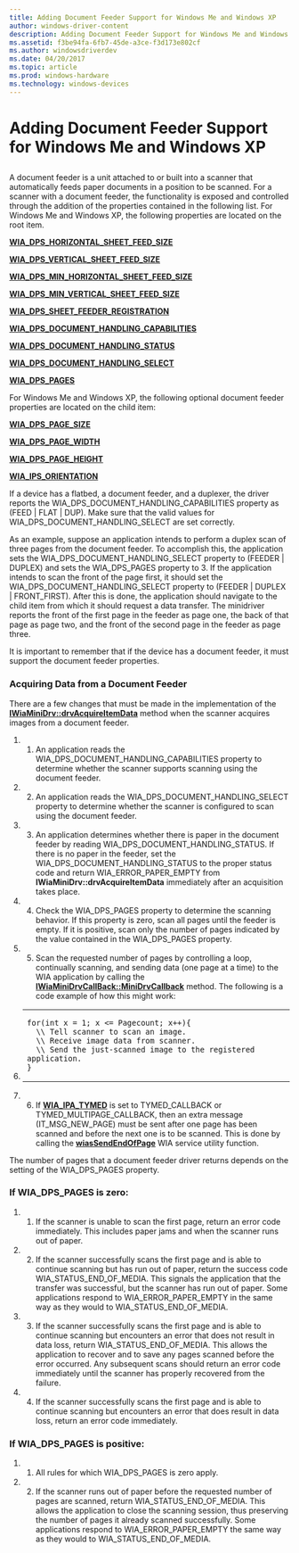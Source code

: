 ```yaml
---
title: Adding Document Feeder Support for Windows Me and Windows XP
author: windows-driver-content
description: Adding Document Feeder Support for Windows Me and Windows XP
ms.assetid: f3be94fa-6fb7-45de-a3ce-f3d173e802cf
ms.author: windowsdriverdev
ms.date: 04/20/2017
ms.topic: article
ms.prod: windows-hardware
ms.technology: windows-devices
---
```


# Adding Document Feeder Support for Windows Me and Windows XP


## <a href="" id="ddk-adding-document-feeder-support-for-windows-me-and-windows-xp-si"></a>


A document feeder is a unit attached to or built into a scanner that automatically feeds paper documents in a position to be scanned. For a scanner with a document feeder, the functionality is exposed and controlled through the addition of the properties contained in the following list. For Windows Me and Windows XP, the following properties are located on the root item.

[**WIA\_DPS\_HORIZONTAL\_SHEET\_FEED\_SIZE**](https://msdn.microsoft.com/library/windows/hardware/ff551401)

[**WIA\_DPS\_VERTICAL\_SHEET\_FEED\_SIZE**](https://msdn.microsoft.com/library/windows/hardware/ff551446)

[**WIA\_DPS\_MIN\_HORIZONTAL\_SHEET\_FEED\_SIZE**](https://msdn.microsoft.com/library/windows/hardware/ff551405)

[**WIA\_DPS\_MIN\_VERTICAL\_SHEET\_FEED\_SIZE**](https://msdn.microsoft.com/library/windows/hardware/ff551407)

[**WIA\_DPS\_SHEET\_FEEDER\_REGISTRATION**](https://msdn.microsoft.com/library/windows/hardware/ff551430)

[**WIA\_DPS\_DOCUMENT\_HANDLING\_CAPABILITIES**](https://msdn.microsoft.com/library/windows/hardware/ff551379)

[**WIA\_DPS\_DOCUMENT\_HANDLING\_STATUS**](https://msdn.microsoft.com/library/windows/hardware/ff551386)

[**WIA\_DPS\_DOCUMENT\_HANDLING\_SELECT**](https://msdn.microsoft.com/library/windows/hardware/ff551384)

[**WIA\_DPS\_PAGES**](https://msdn.microsoft.com/library/windows/hardware/ff551414)

For Windows Me and Windows XP, the following optional document feeder properties are located on the child item:

[**WIA\_DPS\_PAGE\_SIZE**](https://msdn.microsoft.com/library/windows/hardware/ff551417)

[**WIA\_DPS\_PAGE\_WIDTH**](https://msdn.microsoft.com/library/windows/hardware/ff551419)

[**WIA\_DPS\_PAGE\_HEIGHT**](https://msdn.microsoft.com/library/windows/hardware/ff551416)

[**WIA\_IPS\_ORIENTATION**](https://msdn.microsoft.com/library/windows/hardware/ff552625)

If a device has a flatbed, a document feeder, and a duplexer, the driver reports the WIA\_DPS\_DOCUMENT\_HANDLING\_CAPABILITIES property as (FEED | FLAT | DUP). Make sure that the valid values for WIA\_DPS\_DOCUMENT\_HANDLING\_SELECT are set correctly.

As an example, suppose an application intends to perform a duplex scan of three pages from the document feeder. To accomplish this, the application sets the WIA\_DPS\_DOCUMENT\_HANDLING\_SELECT property to (FEEDER | DUPLEX) and sets the WIA\_DPS\_PAGES property to 3. If the application intends to scan the front of the page first, it should set the WIA\_DPS\_DOCUMENT\_HANDLING\_SELECT property to (FEEDER | DUPLEX | FRONT\_FIRST). After this is done, the application should navigate to the child item from which it should request a data transfer. The minidriver reports the front of the first page in the feeder as page one, the back of that page as page two, and the front of the second page in the feeder as page three.

It is important to remember that if the device has a document feeder, it must support the document feeder properties.

### Acquiring Data from a Document Feeder

There are a few changes that must be made in the implementation of the [**IWiaMiniDrv::drvAcquireItemData**](https://msdn.microsoft.com/library/windows/hardware/ff543956) method when the scanner acquires images from a document feeder.

1.  1. An application reads the WIA\_DPS\_DOCUMENT\_HANDLING\_CAPABILITIES property to determine whether the scanner supports scanning using the document feeder.

2.  2. An application reads the WIA\_DPS\_DOCUMENT\_HANDLING\_SELECT property to determine whether the scanner is configured to scan using the document feeder.

3.  3. An application determines whether there is paper in the document feeder by reading WIA\_DPS\_DOCUMENT\_HANDLING\_STATUS. If there is no paper in the feeder, set the WIA\_DPS\_DOCUMENT\_HANDLING\_STATUS to the proper status code and return WIA\_ERROR\_PAPER\_EMPTY from **IWiaMiniDrv::drvAcquireItemData** immediately after an acquisition takes place.

4.  4. Check the WIA\_DPS\_PAGES property to determine the scanning behavior. If this property is zero, scan all pages until the feeder is empty. If it is positive, scan only the number of pages indicated by the value contained in the WIA\_DPS\_PAGES property.

5.  5. Scan the requested number of pages by controlling a loop, continually scanning, and sending data (one page at a time) to the WIA application by calling the [**IWiaMiniDrvCallBack::MiniDrvCallback**](https://msdn.microsoft.com/library/windows/hardware/ff543946) method. The following is a code example of how this might work:

6.  <span codelanguage=""></span>
    <table>
    <colgroup>
    <col width="100%" />
    </colgroup>
    <tbody>
    <tr class="odd">
    <td><pre><code>for(int x = 1; x &lt;= Pagecount; x++){
      \\ Tell scanner to scan an image.
      \\ Receive image data from scanner.
      \\ Send the just-scanned image to the registered application.
    }</code></pre></td>
    </tr>
    </tbody>
    </table>

7.  6. If [**WIA\_IPA\_TYMED**](https://msdn.microsoft.com/library/windows/hardware/ff551656) is set to TYMED\_CALLBACK or TYMED\_MULTIPAGE\_CALLBACK, then an extra message (IT\_MSG\_NEW\_PAGE) must be sent after one page has been scanned and before the next one is to be scanned. This is done by calling the [**wiasSendEndOfPage**](https://msdn.microsoft.com/library/windows/hardware/ff549351) WIA service utility function.

The number of pages that a document feeder driver returns depends on the setting of the WIA\_DPS\_PAGES property.

### <a href="" id="if-wia-dps-pages-is-zero-"></a>If WIA\_DPS\_PAGES is zero:

1.  1. If the scanner is unable to scan the first page, return an error code immediately. This includes paper jams and when the scanner runs out of paper.

2.  2. If the scanner successfully scans the first page and is able to continue scanning but has run out of paper, return the success code WIA\_STATUS\_END\_OF\_MEDIA. This signals the application that the transfer was successful, but the scanner has run out of paper. Some applications respond to WIA\_ERROR\_PAPER\_EMPTY in the same way as they would to WIA\_STATUS\_END\_OF\_MEDIA.

3.  3. If the scanner successfully scans the first page and is able to continue scanning but encounters an error that does not result in data loss, return WIA\_STATUS\_END\_OF\_MEDIA. This allows the application to recover and to save any pages scanned before the error occurred. Any subsequent scans should return an error code immediately until the scanner has properly recovered from the failure.

4.  4. If the scanner successfully scans the first page and is able to continue scanning but encounters an error that does result in data loss, return an error code immediately.

### <a href="" id="if-wia-dps-pages-is-positive-"></a>If WIA\_DPS\_PAGES is positive:

1.  1. All rules for which WIA\_DPS\_PAGES is zero apply.

2.  2. If the scanner runs out of paper before the requested number of pages are scanned, return WIA\_STATUS\_END\_OF\_MEDIA. This allows the application to close the scanning session, thus preserving the number of pages it already scanned successfully. Some applications respond to WIA\_ERROR\_PAPER\_EMPTY the same way as they would to WIA\_STATUS\_END\_OF\_MEDIA.

 

 




